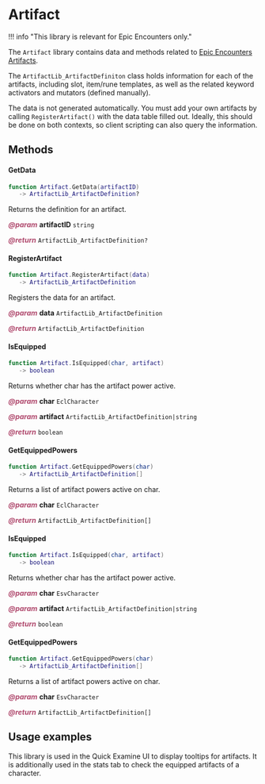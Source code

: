 # Artifact

!!! info "This library is relevant for Epic Encounters only."

The `Artifact` library contains data and methods related to [Epic Encounters Artifacts](https://docs.google.com/document/d/1aKyZLz4ix9FYj0enKIfRv4r5IKL7cjdLlP1mcJ3Ifc0/edit).

The `ArtifactLib_ArtifactDefiniton` class holds information for each of the artifacts, including slot, item/rune templates, as well as the related keyword activators and mutators (defined manually).

The data is not generated automatically. You must add your own artifacts by calling `RegisterArtifact()` with the data table filled out. Ideally, this should be done on both contexts, so client scripting can also query the information.

<doc package="ArtifactLib">



## Methods

#### GetData



```lua
function Artifact.GetData(artifactID)
   -> ArtifactLib_ArtifactDefinition?
```



Returns the definition for an artifact.



<p style="margin-bottom:0px;"><span style="color:#b04a6e;"><b><i>@param</i></b></span> <b>artifactID</b> <code>string</code> </p>



<p style="margin-bottom:0px;"><span style="color:#b04a6e;"><b><i>@return</i></b></span> <code>ArtifactLib_ArtifactDefinition?</code> </p>

#### RegisterArtifact



```lua
function Artifact.RegisterArtifact(data)
   -> ArtifactLib_ArtifactDefinition
```



Registers the data for an artifact.



<p style="margin-bottom:0px;"><span style="color:#b04a6e;"><b><i>@param</i></b></span> <b>data</b> <code>ArtifactLib_ArtifactDefinition</code> </p>



<p style="margin-bottom:0px;"><span style="color:#b04a6e;"><b><i>@return</i></b></span> <code>ArtifactLib_ArtifactDefinition</code> </p>

#### IsEquipped



```lua
function Artifact.IsEquipped(char, artifact)
   -> boolean
```



Returns whether char has the artifact power active.



<p style="margin-bottom:0px;"><span style="color:#b04a6e;"><b><i>@param</i></b></span> <b>char</b> <code>EclCharacter</code> </p>



<p style="margin-bottom:0px;"><span style="color:#b04a6e;"><b><i>@param</i></b></span> <b>artifact</b> <code>ArtifactLib_ArtifactDefinition|string</code> </p>



<p style="margin-bottom:0px;"><span style="color:#b04a6e;"><b><i>@return</i></b></span> <code>boolean</code> </p>

#### GetEquippedPowers



```lua
function Artifact.GetEquippedPowers(char)
   -> ArtifactLib_ArtifactDefinition[]
```



Returns a list of artifact powers active on char.



<p style="margin-bottom:0px;"><span style="color:#b04a6e;"><b><i>@param</i></b></span> <b>char</b> <code>EclCharacter</code> </p>



<p style="margin-bottom:0px;"><span style="color:#b04a6e;"><b><i>@return</i></b></span> <code>ArtifactLib_ArtifactDefinition[]</code> </p>

#### IsEquipped



```lua
function Artifact.IsEquipped(char, artifact)
   -> boolean
```



Returns whether char has the artifact power active.



<p style="margin-bottom:0px;"><span style="color:#b04a6e;"><b><i>@param</i></b></span> <b>char</b> <code>EsvCharacter</code> </p>



<p style="margin-bottom:0px;"><span style="color:#b04a6e;"><b><i>@param</i></b></span> <b>artifact</b> <code>ArtifactLib_ArtifactDefinition|string</code> </p>



<p style="margin-bottom:0px;"><span style="color:#b04a6e;"><b><i>@return</i></b></span> <code>boolean</code> </p>

#### GetEquippedPowers



```lua
function Artifact.GetEquippedPowers(char)
   -> ArtifactLib_ArtifactDefinition[]
```



Returns a list of artifact powers active on char.



<p style="margin-bottom:0px;"><span style="color:#b04a6e;"><b><i>@param</i></b></span> <b>char</b> <code>EsvCharacter</code> </p>



<p style="margin-bottom:0px;"><span style="color:#b04a6e;"><b><i>@return</i></b></span> <code>ArtifactLib_ArtifactDefinition[]</code> </p>
</doc>

## Usage examples

This library is used in the Quick Examine UI to display tooltips for artifacts. It is additionally used in the stats tab to check the equipped artifacts of a character.